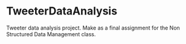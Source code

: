 # TweeterDataAnalysis
Tweeter data analysis project. Make as a final assignment for the Non Structured Data Management class.
